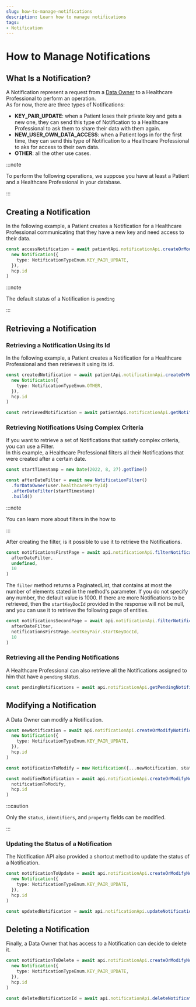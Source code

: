 ```yaml
---
slug: how-to-manage-notifications
description: Learn how to manage notifications
tags:
- Notification
---
```


# How to Manage Notifications

## What Is a Notification?

A Notification represent a request from a [Data Owner](/sdks/glossary#data-owner) to a Healthcare Professional to perform 
an operation.  
As for now, there are three types of Notifications:

* **KEY_PAIR_UPDATE**: when a Patient loses their private key and gets a new one, they can send this type of Notification to a Healthcare Professional to ask them to share their data with them again.
* **NEW_USER_OWN_DATA_ACCESS**: when a Patient logs in for the first time, they can send this type of Notification to a Healthcare Professional to aks for access to their own data.
* **OTHER**: all the other use cases.

:::note

To perform the following operations, we suppose you have at least a Patient and a Healthcare Professional in your database.

:::

## Creating a Notification

In the following example, a Patient creates a Notification for a Healthcare Professional communicating that they have a new
 key and need access to their data.

<!-- file://code-samples/how-to/manage-notifications/index.mts snippet:create a notification as patient-->
```typescript
const accessNotification = await patientApi.notificationApi.createOrModifyNotification(
  new Notification({
    type: NotificationTypeEnum.KEY_PAIR_UPDATE,
  }),
  hcp.id
)
```

:::note

The default status of a Notification is `pending`

:::

## Retrieving a Notification

### Retrieving a Notification Using its Id

In the following example, a Patient creates a Notification for a Healthcare Professional and then retrieves it using its
 id.

<!-- file://code-samples/how-to/manage-notifications/index.mts snippet:creates a notification, then retrieves it-->
```typescript
const createdNotification = await patientApi.notificationApi.createOrModifyNotification(
  new Notification({
    type: NotificationTypeEnum.OTHER,
  }),
  hcp.id
)

const retrievedNotification = await patientApi.notificationApi.getNotification(createdNotification.id)
```

### Retrieving Notifications Using Complex Criteria

If you want to retrieve a set of Notifications that satisfy complex criteria, you can use a Filter.  
In this example, a Healthcare Professional filters all their Notifications that were created after a certain date.

<!-- file://code-samples/how-to/manage-notifications/index.mts snippet:creates after date filter-->
```typescript
const startTimestamp = new Date(2022, 8, 27).getTime()

const afterDateFilter = await new NotificationFilter()
  .forDataOwner(user.healthcarePartyId)
  .afterDateFilter(startTimestamp)
  .build()
```

:::note

You can learn more about filters in the how to

:::

After creating the filter, is it possible to use it to retrieve the Notifications.

<!-- file://code-samples/how-to/manage-notifications/index.mts snippet:gets the first page of results-->
```typescript
const notificationsFirstPage = await api.notificationApi.filterNotifications(
  afterDateFilter,
  undefined,
  10
)
```

The `filter` method returns a PaginatedList, that contains at most the number of elements stated
in the method's parameter. If you do not specify any number, the default value is 1000.
If there are more Notifications to be retrieved, then the `startKeyDocId` provided in the response will not be null,
 and you can use it to retrieve the following page of entities.

<!-- file://code-samples/how-to/manage-notifications/index.mts snippet:gets the second page of results-->
```typescript
const notificationsSecondPage = await api.notificationApi.filterNotifications(
  afterDateFilter,
  notificationsFirstPage.nextKeyPair.startKeyDocId,
  10
)
```

### Retrieving all the Pending Notifications

A Healthcare Professional can also retrieve all the Notifications assigned to him that have a `pending` status.

<!-- file://code-samples/how-to/manage-notifications/index.mts snippet:gets the pending notifications-->
```typescript
const pendingNotifications = await api.notificationApi.getPendingNotifications();
```

## Modifying a Notification

A Data Owner can modify a Notification.

<!-- file://code-samples/how-to/manage-notifications/index.mts snippet:modifies a notification-->
```typescript
const newNotification = await api.notificationApi.createOrModifyNotification(
  new Notification({
    type: NotificationTypeEnum.KEY_PAIR_UPDATE,
  }),
  hcp.id
)

const notificationToModify = new Notification({...newNotification, status: "ongoing"})

const modifiedNotification = await api.notificationApi.createOrModifyNotification(
  notificationToModify,
  hcp.id
)
```

:::caution

Only the `status`, `identifiers`, and `property` fields can be modified.

:::

### Updating the Status of a Notification

The Notification API also provided a shortcut method to update the status of a Notification.

<!-- file://code-samples/how-to/manage-notifications/index.mts snippet:updates notification status-->
```typescript
const notificationToUpdate = await api.notificationApi.createOrModifyNotification(
  new Notification({
    type: NotificationTypeEnum.KEY_PAIR_UPDATE,
  }),
  hcp.id
)

const updatedNotification = await api.notificationApi.updateNotificationStatus(notificationToUpdate, "ongoing")
```

## Deleting a Notification

Finally, a Data Owner that has access to a Notification can decide to delete it.

<!-- file://code-samples/how-to/manage-notifications/index.mts snippet:deletes a notification-->
```typescript
const notificationToDelete = await api.notificationApi.createOrModifyNotification(
  new Notification({
    type: NotificationTypeEnum.KEY_PAIR_UPDATE,
  }),
  hcp.id
)

const deletedNotificationId = await api.notificationApi.deleteNotification(notificationToDelete.id)
```
